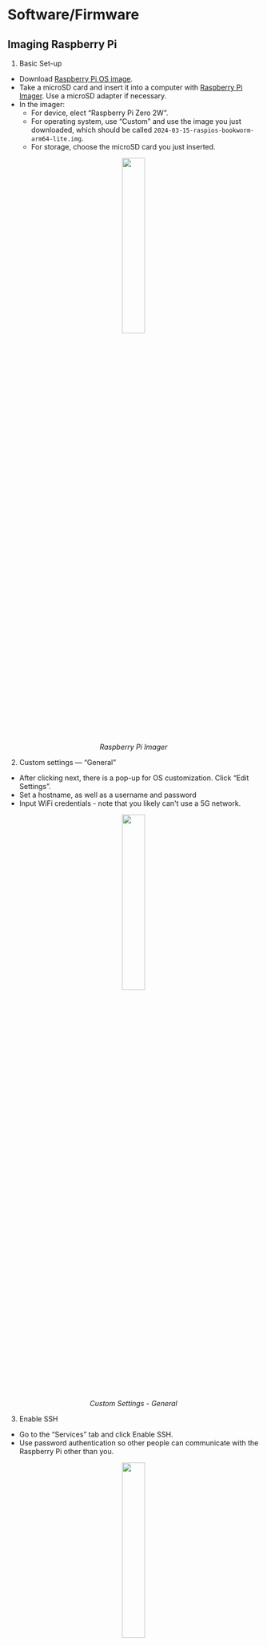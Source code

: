 # Software/Firmware

## Imaging Raspberry Pi
1. Basic Set-up
- Download [Raspberry Pi OS image](https://downloads.raspberrypi.com/raspios_lite_arm64/images/raspios_lite_arm64-2024-03-15/2024-03-15-raspios-bookworm-arm64-lite.img.xz?_gl=1*13v8f9s*_ga*MTc2NDY2NjEzLjE3MTIzNTk2OTQ.*_ga_22FD70LWDS*MTcxMzgyMDE2OC4zLjEuMTcxMzgyMDE3My4wLjAuMA..).
- Take a microSD card and insert it into a computer with [Raspberry Pi Imager](https://www.raspberrypi.com/software/). Use a microSD adapter if necessary.
- In the imager:
    - For device, elect “Raspberry Pi Zero 2W”.
    - For operating system, use “Custom” and use the image you just downloaded, which should be called `2024-03-15-raspios-bookworm-arm64-lite.img`.
    - For storage, choose the microSD card you just inserted.
<p align="center">
  <img width="30%" src="/docs/img/rpi-imager.png"> <br><i> Raspberry Pi Imager </i>
</p>

2. Custom settings — “General”
- After clicking next, there is a pop-up for OS customization. Click “Edit Settings”.
- Set a hostname, as well as a username and password
- Input WiFi credentials - note that you likely can't use a 5G network.
<p align="center">
  <img width="30%" src="/docs/img/rpi-custom-1.png"> <br><i> Custom Settings - General </i>
</p>

3. Enable SSH
- Go to the “Services” tab and click Enable SSH.
- Use password authentication so other people can communicate with the Raspberry Pi other than you.
<p align="center">
  <img width="30%" src="/docs/img/rpi-custom-ssh.png"> <br><i> Custom Settings - General </i>
</p>

4. Proceed with flashing the Pi — there will be a “write” and “verify” step.

5. Remove microSD from your computer and insert it in the Raspberry Pi. Turn on power and wait a couple minutes for the Raspberry Pi to boot.  

6. You can use find the IP address of the Raspberry Pi by going on your computer and running `nmap -p 22 --open [your network range]`.
- Your network range will be something like `192.168.93.0/24`, and can be found by running `ifconfig` or `ip addr`.
- Alternatively, you can use the more aggressive `nmap -sV -p 22 192.168.93.0/24`, and identify the Raspberry Pi from its operating system.

7. Once you’ve found the IP address of the Raspberry Pi, connect to it over SSH by using: `ssh [username]@[ip address]`
- Here `[username]` is the username you set during the configuration step before, and the `[ip address]` is the IP address of the Raspberry Pi you just found.
- You will be prompted for the password — this is the password set earlier during the OS customization step.

## Raspberry Pi Software Installation
1. After connecting to the Raspberry Pi through SSH, install Tailscale on it with the following commands. You will be provided a link to log in to your Tailscale account after the last step.
```bash
curl -fsSL https://pkgs.tailscale.com/stable/ubuntu/focal.noarmor.gpg | sudo tee /usr/share/keyrings/tailscale-archive-keyring.gpg >/dev/null
curl -fsSL https://pkgs.tailscale.com/stable/ubuntu/focal.tailscale-keyring.list | sudo tee /etc/apt/sources.list.d/tailscale.list
sudo apt-get update
sudo apt-get install tailscale
sudo tailscale up
```
2. We can then check the Tailscale address of the Rasperry Pi with `tailscale ip -4`. Now, we can access the Raspberry Pi over VPN anywhere through Tailscale by using `ssh [username]@[tailscale ip]`

3. Install the following packages on the Raspberry Pi:
- Install chrony with `sudo apt install chrony`
- Install pip with `sudo apt install python3-pip -y` 
- Install PySerial with `sudo pip install pyserial --break-system-packages`
- Install the roslibpy with: 
```
sudo apt install git-all
git clone https://github.com/gramaziokohler/roslibpy.git
cd roslibpy
sudo pip install -r requirements-dev.txt --break-system-packages
```
- For more information on roslibpy, refer to the [roslibpy repo](https://github.com/gramaziokohler/roslibpy).

## ESP32 Set-up
On the Raspberry Pi (over SSH):
1. Install esptool with `pip install esptool --break-system-packages`
2. Make sure these four files on Raspberry Pi, which are in the [pstop_MCU build folder](../pstop_MCU/build/esp32.esp32.esp32/) folder:
- `boot_app0.bin`
- `pstop_MCU.ino.bin`
- `pstop_MCU.ino.bootloader.bin`
- `pstop_MCU.ino.partitions.bin`
- If you are moving these files from your local computer, this can be done by going into the directory with these files and doing:
```
scp esp32_new.ino.bin esp32_new.ino.bootloader.bin esp32_new.ino.partitions.bin [username]@[tailscale ip]:/path/to/home/dir
```
- The original code [`pstop_MCU.ino`](../pstop_MCU/pstop_MCU.ino) file is also included, so you can make changes and re-compile if desired.
3. Now, run the [esp32_flash.sh](../esp32_flash.sh) bash script with `bash esp32_flash.sh`. This should output something like this:
```
polymath@polymath-estop-001:~ $ bash esp32_flash.sh
esptool.py v4.7.0
Serial port /dev/serial/by-id/usb-Silicon_Labs_CP2102_USB_to_UART_Bridge_Controller_0001-if00-port0
Connecting.....
Chip is ESP32-D0WD-V3 (revision v3.1)
Features: WiFi, BT, Dual Core, 240MHz, VRef calibration in efuse, Coding Scheme None
Crystal is 40MHz
MAC: e4:65:b8:0f:49:f4
Uploading stub...
Running stub...
Stub running...
Changing baud rate to 921600
Changed.
Configuring flash size...
Flash will be erased from 0x00001000 to 0x00005fff...
Flash will be erased from 0x00008000 to 0x00008fff...
Flash will be erased from 0x0000e000 to 0x0000ffff...
Flash will be erased from 0x00010000 to 0x000e4fff...
Compressed 18992 bytes to 13112...
Wrote 18992 bytes (13112 compressed) at 0x00001000 in 0.3 seconds (effective 583.1 kbit/s)...
Hash of data verified.
Compressed 3072 bytes to 146...
Wrote 3072 bytes (146 compressed) at 0x00008000 in 0.0 seconds (effective 1368.9 kbit/s)...
Hash of data verified.
Compressed 8192 bytes to 47...
Wrote 8192 bytes (47 compressed) at 0x0000e000 in 0.0 seconds (effective 2240.4 kbit/s)...
Hash of data verified.
Compressed 870384 bytes to 563721...
Wrote 870384 bytes (563721 compressed) at 0x00010000 in 7.2 seconds (effective 968.5 kbit/s)...
Hash of data verified.

Leaving...
Hard resetting via RTS pin...
Flashing complete.
Resetting USB-to-UART bridge...
Bridge reset complete.
Configuring serial port settings...
Reading from serial port...
```
4. After seeing "Reading from serial port", you can stop the script with Ctrl + C.
5. At this point, the LED ring should be lighting up and be responsive to the red stop button.
For more information on esptool, refer to their [repo](https://github.com/espressif/esptool) or [docs](https://docs.espressif.com/projects/esptool/en/latest/esp32/).

## SIM Module Set-up
On the Raspberry Pi:
1. Install minicom with `sudo apt install minicom`
2. Start minimcom with `sudo systemctl stop ModemManager.service && minicom -D /dev/ttyUSB2`
- This may not work properly if `/dev/ttyUSB2` is not the right address.
- You can tell whether it's working properly by typing `ATE` and then Enter in the minicom terminal and seeing if there is an `OK` response.
- You may have to try some different addresses, which can be found with:
```
cd /dev/serial/by-id
ls
```
3. In the minicom terminal, issue the following commands:
```
ATE
AT&F
ATI
AT&V
AT+CGDCONT?
AT+CUSBPIDSWITCH?
AT+CGPSAUTO?
AT+CUSBPIDSWITCH=9001,1,1
AT+CGDCONT=1,"IPV4V6","h2g2"
AT+CGDCONT=6,"IPV4V6","h2g2"
AT+CGPSAUTO=1
```
4. Exit minicom (`Ctrl+A, Z, X`), and then power cycle the system.
5. Now, configure the Raspian Bookworm Network Manager with: `sudo nmcli connection add type gsm ifname '*' con-name '1-gsm' apn 'h2g2' connection.autoconnect yes`
6. If you need more detailed instructions, refer to https://wimsworld.wordpress.com/2023/12/

## E-ink Paper Display
On the Raspberry Pi terminal:
1. Install the following:
```
sudo pip3 install RPi.GPIO
sudo pip3 install spidev
```
2. Git clone the e-Paper repo with `git clone https://github.com/waveshare/e-Paper.git`
3. Go in the Raspberry Pi directory with: `cd e-Paper/RaspberryPi_JetsonNano/`
4. Set up the libraries with `sudo python3 [setup.py](http://setup.py/) install`
5. Install flask with `pip install flask --break-system-packages`
6. Configure the Raspberry Pi by typing `sudo raspi-config`. 
- Go to `Choose Interfacing Options -> SPI -> Yes Enable SPI interface`
<p align="center">
  <img width="30%" src="/docs/img/rpi-config.png"> <br><i> Raspberry Pi Config Menu </i>
</p>

7. Reboot your Raspberry Pi with either `sudo reboot` or power cycle.
For more info on this display, please refer to Waveshare's [manual](https://www.waveshare.com/wiki/2.13inch_e-Paper_HAT_Manual).

## Custom Message Set-up
On your local machine your local machine or (robot that you want the p-stop to control):
1. Install rosbridge-server with `sudo apt-get install ros-$ROS-DISTRO-rosbridge-server`.
2. Create a colcon workspace if you don't already have one:
```
mkdir -p colcon_ws/src
cd colcon_ws/src
```
3. Put the [`pstop_msg`](../pstop_msg) folder in this repo inside the `src` directory. It contains a custom message definition for our protective stop.
4. Go back to the `colcon_ws` directory and run:
```
colcon build
source install/setup.bash
```
5. To verify that our custom message set-up was successful, you can run `ros2 interface show estop_interface/msg/EStopMsg`, which should print out the message definition.

## roslibpy Client Set-up
In a terminal on your local machine where you have built and sourced the custom message type above:
1. Launch a rosbridge_server with `ros2 launch rosbridge_server rosbridge_websocket_launch.xml`.
- If you are running this in a Docker container, make sure that port 9090 is exposed by doing `docker run -p 9090:9090 ...`
2. To run the roslibpy client, run `python roslibpy_client.py [ip address]`. 
- You can set a default ip address by altering line 12 of [`roslibpy_client.py`](../roslibpy_client.py):
```
parser.add_argument('target', type=str, help='Target IP address', default='')
```
3. To use the flask interface, connect to the Raspberry Pi through SSH with portforwarding:
```
ssh -L 8000:localhost:5000 [username]@[tailscale ip]
```
- Now, you should be able to see the flask interface by going to `http://localhost:8000/config`.
- For more information about roslibpy and rosbridge_server, see [Robot Web Tools](https://robotwebtools.github.io/).

## Starting on Boot
If you want to start the roslibpy client above on boot, we can do so with a systemctl service.
1. Create a service file with `sudo nano /etc/systemd/system/pstop-autostart.service`.
2. Edit the service file `nano` or your text editor of choice and add:
```
[Unit]
Description=Start protective stop on boot
After=multi-user.target

[Service]
Type=idle
ExecStart=/usr/bin/python /path/roslibpy_client.py

[Install]
WantedBy=multi-user.target
```
3. Reload the systemd manager configuration: `sudo systemctl daemon-reload`.
4. Enable the service: `sudo systemctl enable pstop-autostart.service`.
5. This service should now start on boot!
- You can reboot either by power cycling or with `sudo reboot`.
- You can also test it without rebooting with `sudo systemctl start pstop-autostart.service`.